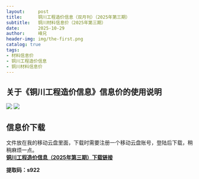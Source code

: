```yaml
---
layout:     post
title:      铜川工程造价信息（双月刊）（2025年第三期）
subtitle:   铜川材料信息价（2025年第三期）
date:       2025-10-29
author:     峰兄
header-img: img/the-first.png
catalog: true
tags:
- 材料信息价
- 铜川工程造价信息
- 铜川材料信息价
---
```

## 关于《铜川工程造价信息》信息价的使用说明 ##
![](https://pic1.imgdb.cn/item/6902c0fd3203f7be00b301f8.jpg)
![](https://pic1.imgdb.cn/item/6902c0f83203f7be00b301c1.jpg)

## 信息价下载 ##

文件放在我的移动云盘里面，下载时需要注册一个移动云盘账号，登陆后下载，稍稍麻烦一点。  
[**铜川工程造价信息（2025年第三期）下载链接**](https://yun.139.com/shareweb/#/w/i/2qidF9TSB5en7)  

**提取码：s922**

